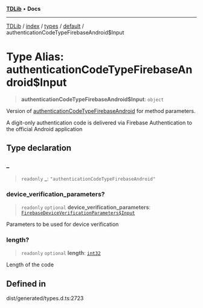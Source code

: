 [**TDLib**](../../../../../../README.md) • **Docs**

***

[TDLib](../../../../../../modules.md) / [index](../../../../../README.md) / [types](../../../README.md) / [default](../README.md) / authenticationCodeTypeFirebaseAndroid$Input

# Type Alias: authenticationCodeTypeFirebaseAndroid$Input

> **authenticationCodeTypeFirebaseAndroid$Input**: `object`

Version of [authenticationCodeTypeFirebaseAndroid](authenticationCodeTypeFirebaseAndroid.md) for method parameters.

A digit-only authentication code is delivered via Firebase Authentication to the official Android application

## Type declaration

### \_

> `readonly` **\_**: `"authenticationCodeTypeFirebaseAndroid"`

### device\_verification\_parameters?

> `readonly` `optional` **device\_verification\_parameters**: [`FirebaseDeviceVerificationParameters$Input`](FirebaseDeviceVerificationParameters$Input.md)

Parameters to be used for device verification

### length?

> `readonly` `optional` **length**: [`int32`](int32-1.md)

Length of the code

## Defined in

dist/generated/types.d.ts:2723
